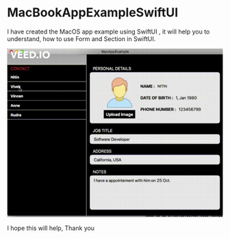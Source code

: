 # MacBookAppExampleSwiftUI

I have created the MacOS app example using SwiftUI , it will help you to understand, how to use Form and Section in SwiftUI.

![Alt Text](https://github.com/nits9012/MacBookAppExampleSwiftUI/blob/main/Example.gif)

I hope this will help, Thank you
